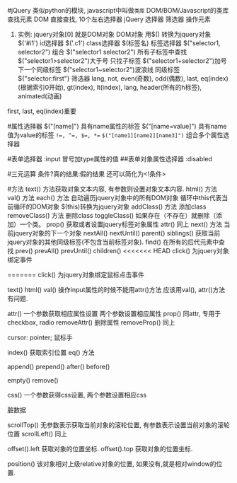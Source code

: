 #jQuery
类似python的模块, javascript中叫做`类库`
DOM/BOM/Javascript的类库
查找元素
  DOM
    直接查找, 10个左右选择器
  jQuery
    选择器
    筛选器
操作元素

<script src="jquery.js"></script>
<script>脚本代码</script>

1. 实例:
jquery对象[0]   就是DOM对象
DOM对象 用$() 转换为jquery对象
$('#i1')  id选择器
$('.c1')  class选择器
$(标签名) 标签选择器
$("selector1, selector2")  组合
$("selector1 selector2")   所有子标签中查找
$("selector1>selector2")大于号     只找子标签
$("selector1+selector2")加号 下一个同级标签
$("selector1~selector2")波浪线   同级标签
${"selector:first"} 筛选器
lang, not, even(奇数), odd(偶数), last, eq(index)(根据索引0开始),
gt(index), lt(index), lang, header(所有的h标签),  animated(动画)

first, last, eq(index)重要

#属性选择器
$("[name]")  具有name属性的标签
$("[name=value]")  具有name值为value的标签
`!=, ^=, $=, *=`
`$("[name1][name2][name3]")`  组合多个属性选择器

#表单选择器
:input
冒号加type属性的值
##表单对象属性选择器
:disabled

#三元运算
条件?真的结果:假的结果
还可以简化为<!条件>

#方法
text() 方法获取对象文本内容, 有参数则设置对象文本内容.
html() 方法
val()  方法
each() 方法 自动遍历jquery对象中的所有DOM对象 循环中this代表当前循环的DOM对象 $(this)转换为jquery对象
addClass() 方法 添加class
removeClass() 方法 删除class
toggleClass() 如果存在（不存在）就删除（添加）一个类。
prop() 获取或者设置jquery标签对象属性
attr() 同上
next() 方法 当前jquery对象的下一个对象
nextAll()
nextUntil()
parent()
siblings()  获取当前jquery对象的其他同级标签(不包含当前标签对象).
find()  在所有的后代元素中查找
prev()
prevAll()
prevUntil()
children()
<<<<<<< HEAD
click() 为jquery对象绑定事件


=======
click() 为jquery对象绑定鼠标点击事件

text()
html()
val()
操作input属性的时候不能用attr()方法 应该用val(), attr()方法有问题.

attr() 一个参数获取相应属性设置 两个参数设置相应属性
prop() 同attr, 专用于checkbox, radio
removeAttr()  删除属性
removeProp()  同上

cursor: pointer; 鼠标手

index() 获取索引位置
eq() 方法

append()
prepend()
after()
before()

empty()
remove()

css() 一个参数获得css设置, 两个参数设置相应css

脏数据

scrollTop() 无参数表示获取当前对象的滚轮位置, 有参数表示设置当前对象的滚轮位置
scrollLeft() 同上

offset().left 获取对象的位置坐标.
offset().top 获取对象的位置坐标.

position() 该对象相对上级relative对象的位置, 如果没有,就是相对window的位置.






